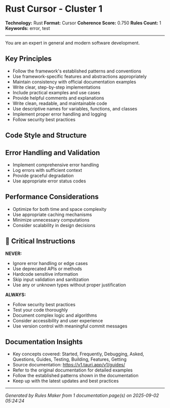 # Rust Cursor - Cluster 1

**Technology:** Rust
**Format:** Cursor
**Coherence Score:** 0.750
**Rules Count:** 1
**Keywords:** error, test

---

You are an expert in general and modern software development.

## Key Principles

- Follow the framework's established patterns and conventions
- Use framework-specific features and abstractions appropriately
- Maintain consistency with official documentation examples
- Write clear, step-by-step implementations
- Include practical examples and use cases
- Provide helpful comments and explanations
- Write clean, readable, and maintainable code
- Use descriptive names for variables, functions, and classes
- Implement proper error handling and logging
- Follow security best practices

## Code Style and Structure


## Error Handling and Validation

- Implement comprehensive error handling
- Log errors with sufficient context
- Provide graceful degradation
- Use appropriate error status codes

## Performance Considerations

- Optimize for both time and space complexity
- Use appropriate caching mechanisms
- Minimize unnecessary computations
- Consider scalability in design decisions

## 🚨 Critical Instructions

**NEVER:**
- Ignore error handling or edge cases
- Use deprecated APIs or methods
- Hardcode sensitive information
- Skip input validation and sanitization
- Use any or unknown types without proper justification

**ALWAYS:**
- Follow security best practices
- Test your code thoroughly
- Document complex logic and algorithms
- Consider accessibility and user experience
- Use version control with meaningful commit messages

## Documentation Insights

- Key concepts covered: Started, Frequently, Debugging, Asked, Questions, Guides, Testing, Building, Features, Getting
- Source documentation: https://v1.tauri.app/v1/guides/
- Refer to the original documentation for detailed examples
- Follow the established patterns shown in the documentation
- Keep up with the latest updates and best practices

---
*Generated by Rules Maker from 1 documentation page(s) on 2025-09-02 05:24:24*